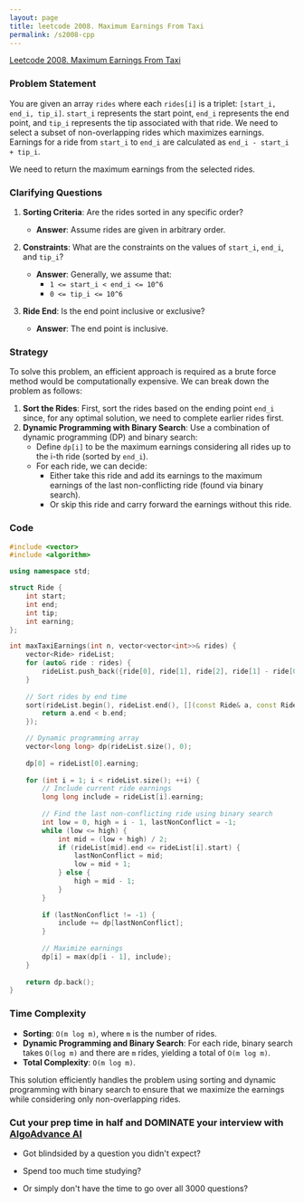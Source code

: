 ```yaml
---
layout: page
title: leetcode 2008. Maximum Earnings From Taxi
permalink: /s2008-cpp
---
```

[Leetcode 2008. Maximum Earnings From Taxi](https://algoadvance.github.io/algoadvance/l2008)
### Problem Statement
You are given an array `rides` where each `rides[i]` is a triplet: `[start_i, end_i, tip_i]`. `start_i` represents the start point, `end_i` represents the end point, and `tip_i` represents the tip associated with that ride. We need to select a subset of non-overlapping rides which maximizes earnings. Earnings for a ride from `start_i` to `end_i` are calculated as `end_i - start_i + tip_i`.

We need to return the maximum earnings from the selected rides.

### Clarifying Questions
1. **Sorting Criteria**: Are the rides sorted in any specific order?
   - **Answer**: Assume rides are given in arbitrary order.
  
2. **Constraints**: What are the constraints on the values of `start_i`, `end_i`, and `tip_i`?
   - **Answer**: Generally, we assume that:
     - `1 <= start_i < end_i <= 10^6`
     - `0 <= tip_i <= 10^6`

3. **Ride End**: Is the end point inclusive or exclusive?
   - **Answer**: The end point is inclusive.

### Strategy
To solve this problem, an efficient approach is required as a brute force method would be computationally expensive. We can break down the problem as follows:

1. **Sort the Rides**: First, sort the rides based on the ending point `end_i` since, for any optimal solution, we need to complete earlier rides first.
2. **Dynamic Programming with Binary Search**: Use a combination of dynamic programming (DP) and binary search:
   - Define `dp[i]` to be the maximum earnings considering all rides up to the i-th ride (sorted by `end_i`).
   - For each ride, we can decide:
     - Either take this ride and add its earnings to the maximum earnings of the last non-conflicting ride (found via binary search).
     - Or skip this ride and carry forward the earnings without this ride.

### Code
```cpp
#include <vector>
#include <algorithm>

using namespace std;

struct Ride {
    int start;
    int end;
    int tip;
    int earning;
};

int maxTaxiEarnings(int n, vector<vector<int>>& rides) {
    vector<Ride> rideList;
    for (auto& ride : rides) {
        rideList.push_back({ride[0], ride[1], ride[2], ride[1] - ride[0] + ride[2]});
    }
    
    // Sort rides by end time
    sort(rideList.begin(), rideList.end(), [](const Ride& a, const Ride& b) {
        return a.end < b.end;
    });

    // Dynamic programming array
    vector<long long> dp(rideList.size(), 0);
    
    dp[0] = rideList[0].earning;
    
    for (int i = 1; i < rideList.size(); ++i) {
        // Include current ride earnings
        long long include = rideList[i].earning;
        
        // Find the last non-conflicting ride using binary search
        int low = 0, high = i - 1, lastNonConflict = -1;
        while (low <= high) {
            int mid = (low + high) / 2;
            if (rideList[mid].end <= rideList[i].start) {
                lastNonConflict = mid;
                low = mid + 1;
            } else {
                high = mid - 1;
            }
        }
        
        if (lastNonConflict != -1) {
            include += dp[lastNonConflict];
        }
        
        // Maximize earnings
        dp[i] = max(dp[i - 1], include);
    }
    
    return dp.back();
}
```

### Time Complexity
- **Sorting**: `O(m log m)`, where `m` is the number of rides.
- **Dynamic Programming and Binary Search**: For each ride, binary search takes `O(log m)` and there are `m` rides, yielding a total of `O(m log m)`.
- **Total Complexity**: `O(m log m)`.

This solution efficiently handles the problem using sorting and dynamic programming with binary search to ensure that we maximize the earnings while considering only non-overlapping rides.


### Cut your prep time in half and DOMINATE your interview with [AlgoAdvance AI](https://algoAdvance.com)

- Got blindsided by a question you didn't expect?

- Spend too much time studying?

- Or simply don't have the time to go over all 3000 questions?


